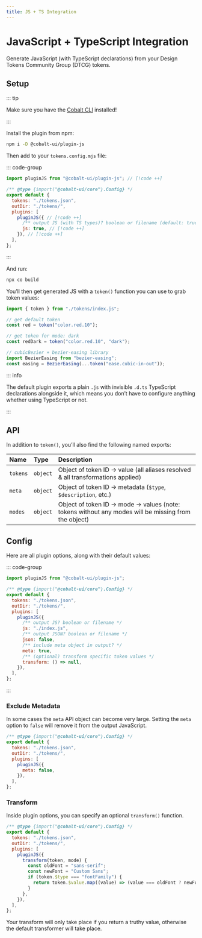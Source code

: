 ```yaml
---
title: JS + TS Integration
---
```


# JavaScript + TypeScript Integration

Generate JavaScript (with TypeScript declarations) from your Design Tokens Community Group (DTCG) tokens.

## Setup

::: tip

Make sure you have the [Cobalt CLI](/guides/cli) installed!

:::

Install the plugin from npm:

```bash
npm i -D @cobalt-ui/plugin-js
```

Then add to your `tokens.config.mjs` file:

::: code-group

<!-- prettier-ignore -->
```js [tokens.config.mjs]
import pluginJS from "@cobalt-ui/plugin-js"; // [!code ++]

/** @type {import("@cobalt-ui/core").Config} */
export default {
  tokens: "./tokens.json",
  outDir: "./tokens/",
  plugins: [
    pluginJS({ // [!code ++]
      /** output JS (with TS types)? boolean or filename (default: true) */ // [!code ++]
      js: true, // [!code ++]
    }), // [!code ++]
  ],
};
```

:::

And run:

```sh
npx co build
```

You’ll then get generated JS with a `token()` function you can use to grab token values:

```js
import { token } from "./tokens/index.js";

// get default token
const red = token("color.red.10");

// get token for mode: dark
const redDark = token("color.red.10", "dark");

// cubicBezier + bezier-easing library
import BezierEasing from "bezier-easing";
const easing = BezierEasing(...token("ease.cubic-in-out"));
```

::: info

The default plugin exports a plain `.js` with invisible `.d.ts` TypeScript declarations alongside it, which means you don’t have to configure anything whether using TypeScript or not.

:::

## API

In addition to `token()`, you’ll also find the following named exports:

| Name     | Type     | Description                                                                                         |
| :------- | :------- | :-------------------------------------------------------------------------------------------------- |
| `tokens` | `object` | Object of token ID → value (all aliases resolved & all transformations applied)                     |
| `meta`   | `object` | Object of token ID → metadata (`$type`, `$description`, etc.)                                       |
| `modes`  | `object` | Object of token ID → mode → values (note: tokens without any modes will be missing from the object) |

## Config

Here are all plugin options, along with their default values:

::: code-group

```js [tokens.config.mjs]
import pluginJS from "@cobalt-ui/plugin-js";

/** @type {import("@cobalt-ui/core").Config} */
export default {
  tokens: "./tokens.json",
  outDir: "./tokens/",
  plugins: [
    pluginJS({
      /** output JS? boolean or filename */
      js: "./index.js",
      /** output JSON? boolean or filename */
      json: false,
      /** include meta object in output? */
      meta: true,
      /** (optional) transform specific token values */
      transform: () => null,
    }),
  ],
};
```

:::

### Exclude Metadata

In some cases the `meta` API object can become very large. Setting the `meta` option to `false` will remove it from the output JavaScript.

```js
/** @type {import("@cobalt-ui/core").Config} */
export default {
  tokens: "./tokens.json",
  outDir: "./tokens/",
  plugins: [
    pluginJS({
      meta: false,
    }),
  ],
};
```

### Transform

Inside plugin options, you can specify an optional `transform()` function.

```js
/** @type {import("@cobalt-ui/core").Config} */
export default {
  tokens: "./tokens.json",
  outDir: "./tokens/",
  plugins: [
    pluginJS({
      transform(token, mode) {
        const oldFont = "sans-serif";
        const newFont = "Custom Sans";
        if (token.$type === "fontFamily") {
          return token.$value.map((value) => (value === oldFont ? newFont : value));
        }
      },
    }),
  ],
};
```

Your transform will only take place if you return a truthy value, otherwise the default transformer will take place.
